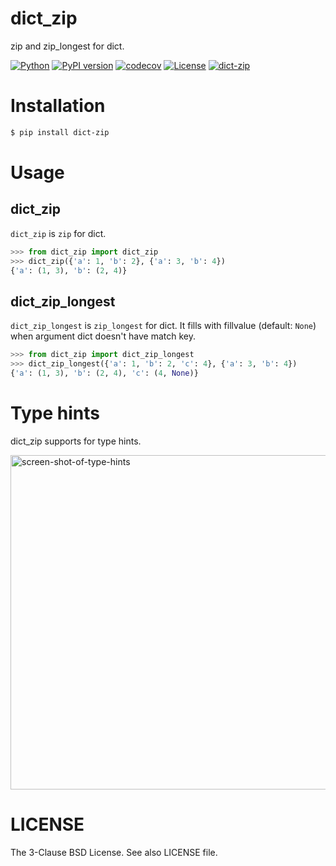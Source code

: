 # dict_zip

zip and zip_longest for dict.

[![Python](https://img.shields.io/pypi/pyversions/dict-zip.svg)](https://badge.fury.io/py/dict-zip)
[![PyPI version](https://img.shields.io/pypi/v/dict-zip.svg)](https://pypi.python.org/pypi/dict-zip/)
[![codecov](https://codecov.io/gh/kitsuyui/dict_zip/branch/main/graph/badge.svg?token=LiuhQeZsnc)](https://codecov.io/gh/kitsuyui/dict_zip)
[![License](https://img.shields.io/badge/License-BSD%203--Clause-blue.svg)](https://opensource.org/licenses/BSD-3-Clause)
[![dict-zip](/advisor/python/dict-zip/badge.svg)](/advisor/python/dict-zip)

# Installation

```sh
$ pip install dict-zip
```

# Usage

## dict_zip

`dict_zip` is `zip` for dict.

```python
>>> from dict_zip import dict_zip
>>> dict_zip({'a': 1, 'b': 2}, {'a': 3, 'b': 4})
{'a': (1, 3), 'b': (2, 4)}
```

## dict_zip_longest

`dict_zip_longest` is `zip_longest` for dict.
It fills with fillvalue (default: `None`) when argument dict doesn't have match key.

```python
>>> from dict_zip import dict_zip_longest
>>> dict_zip_longest({'a': 1, 'b': 2, 'c': 4}, {'a': 3, 'b': 4})
{'a': (1, 3), 'b': (2, 4), 'c': (4, None)}
```

# Type hints

dict_zip supports for type hints.

<img width="535" alt="screen-shot-of-type-hints" src="https://user-images.githubusercontent.com/2596972/181838389-2860e45c-b366-41e4-83a1-f747b7115a5f.png">

# LICENSE

The 3-Clause BSD License. See also LICENSE file.
